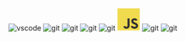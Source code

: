 <p align="left">
<img src="https://cdn.jsdelivr.net/gh/devicons/devicon/icons/vscode/vscode-original.svg" alt="vscode" width="45" height="45"/>
<img src="https://cdn.jsdelivr.net/gh/devicons/devicon@latest/icons/flask/flask-original.svg" alt="git" width="45" height="45"/>
<img src="https://cdn.jsdelivr.net/gh/devicons/devicon@latest/icons/bootstrap/bootstrap-original.svg" alt="git" width="45" height="45"/>
<img src="https://cdn.jsdelivr.net/gh/devicons/devicon/icons/git/git-original.svg" alt="git" width="45" height="45"/>
<img src="https://cdn.jsdelivr.net/gh/devicons/devicon@latest/icons/react/react-original.svg" alt="git" width="45" height="45"/>
<img src="https://raw.githubusercontent.com/devicons/devicon/master/icons/javascript/javascript-original.svg" alt="javascript" width="45" height="45" />
<img src="https://cdn.jsdelivr.net/gh/devicons/devicon@latest/icons/python/python-original.svg" alt="git" width="45" height="45"/>
<img src="https://cdn.jsdelivr.net/gh/devicons/devicon@latest/icons/githubcodespaces/githubcodespaces-original.svg" alt="git" width="45" height="45"/>
</p>
